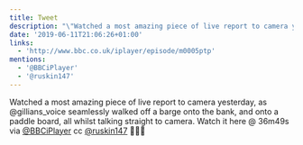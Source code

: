 ```yaml
---
title: Tweet
description: "\"Watched a most amazing piece of live report to camera yesterday, as @gillians_voice seamlessly walked off a barge onto the bank, and onto a paddle board, all whilst talking straight to camera. Watch it here @ 36m49s  via [@BBCiPlayer](https://twitter.com/@BBCiPlayer) cc [@ruskin147](https://twitter.com/@ruskin147) \U0001F44F\U0001F44F\U0001F44F\""
date: '2019-06-11T21:06:26+01:00'
links:
  - 'http://www.bbc.co.uk/iplayer/episode/m0005ptp'
mentions:
  - '@BBCiPlayer'
  - '@ruskin147'
---
```

Watched a most amazing piece of live report to camera yesterday, as @gillians_voice seamlessly walked off a barge onto the bank, and onto a paddle board, all whilst talking straight to camera. Watch it here @ 36m49s  via [@BBCiPlayer](https://twitter.com/@BBCiPlayer) cc [@ruskin147](https://twitter.com/@ruskin147) 👏👏👏
